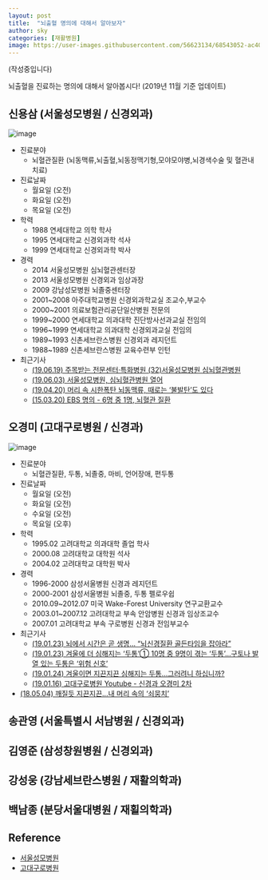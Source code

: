 ```yaml
---
layout: post
title:  "뇌출혈 명의에 대해서 알아보자"
author: sky
categories: [재활병원]
image: https://user-images.githubusercontent.com/56623134/68543052-ac407e00-03f5-11ea-9502-3d8a847773dd.png
---
```


(작성중입니다)

뇌출혈을 진료하는 명의에 대해서 알아봅시다!
(2019년 11월 기준 업데이트)


## 신용삼 (서울성모병원 / 신경외과)

![image](https://user-images.githubusercontent.com/56623134/68543209-8a47fb00-03f7-11ea-9df3-c18513d7ad17.png)

 - 진료분야
   - 뇌혈관질환 (뇌동맥류,뇌출혈,뇌동정맥기형,모야모야병,뇌경색수술 및 혈관내치료)
 - 진료날짜
   - 월요일 (오전)
   - 화요일 (오전)
   - 목요일 (오전)
 - 학력
   - 1988 연세대학교 의학 학사
   - 1995 연세대학교 신경외과학 석사
   - 1999 연세대학교 신경외과학 박사
 - 경력
   - 2014 서울성모병원 심뇌혈관센터장
   - 2013 서울성모병원 신경외과 임상과장
   - 2009 강남성모병원 뇌졸중센터장
   - 2001~2008 아주대학교병원 신경외과학교실 조교수,부교수
   - 2000~2001 의료보험관리공단일산병원 전문의
   - 1999~2000 연세대학교 의과대학 진단방사선과교실 전임의
   - 1996~1999 연세대학교 의과대학 신경외과교실 전임의
   - 1989~1993 신촌세브란스병원 신경외과 레지던트
   - 1988~1989 신촌세브란스병원 교육수련부 인턴
- 최근기사
   - [(19.06.19) 주목받는 전문센터·특화병원 (32)서울성모병원 심뇌혈관병원](http://news.khan.co.kr/kh_news/khan_art_view.html?artid=201906182101015&code=900303)
   - [(19.06.03) 서울성모병원, 심뇌혈관병원 열어](https://www.hankyung.com/society/article/2019060327541)
   - [(19.04.20) 머리 속 시한폭탄 뇌동맥류, 때로는 ‘불발탄’도 있다](https://news.joins.com/article/23446114)  
   - [(15.03.20) EBS 명의 - 6명 중 1명, 뇌혈관 질환](https://www.ebs.co.kr/tv/show?prodId=454&lectId=10304989)
  
## 오경미 (고대구로병원 / 신경과)

![image](https://user-images.githubusercontent.com/56623134/68543366-6be2ff00-03f9-11ea-8507-3f5f326cbeb1.png)

 - 진료분야
   - 뇌혈관질환, 두통, 뇌졸중, 마비, 언어장애, 편두통
 - 진료날짜
   - 월요일 (오전)
   - 화요일 (오전)
   - 수요일 (오전)
   - 목요일 (오후)
 - 학력
   - 1995.02 고려대학교 의과대학 졸업 학사
   - 2000.08 고려대학교 대학원 석사
   - 2004.02 고려대학교 대학원 박사
 - 경력
   - 1996-2000 삼성서울병원 신경과 레지던트
   - 2000-2001 삼성서울병원 뇌졸중, 두통 펠로우쉽
   - 2010.09~2012.07  미국 Wake-Forest University 연구교환교수
   - 2003.01~2007.12 고려대학교 부속 안암병원 신경과 임상조교수
   - 2007.01 고려대학교 부속 구로병원 신경과 전임부교수
 - 최근기사
   - [(19.01.23) 뇌에서 시간은 곧 생명… “뇌신경질환 골든타임을 잡아라”](http://www.donga.com/news/article/all/20190122/93807217/1)
   - [(19.01.23) 겨울에 더 심해지는 ‘두통’① 10명 중 9명이 겪는 ‘두통’…구토나 발열 있는 두통은 ‘위험 신호’](http://news.heraldcorp.com/view.php?ud=20190123000154)
   - [(19.01.24) 겨울이면 지끈지끈 심해지는 두통…그러려니 하십니까?](http://news.heraldcorp.com/view.php?ud=20190124000329)
   - [(19.01.16) 고대구로병원 Youtube - 신경과 오경미 2차](https://www.youtube.com/watch?v=t4so8v0h6r0&feature=emb_title)
  - [(18.05.04) 깨질듯 지끈지끈…내 머리 속의 ‘쇠뭉치’](http://www.hani.co.kr/arti/society/health/843284.html#csidx7ab8c1e6a2cc07a8267e57e63c7a42f )
  

## 송관영 (서울특별시 서남병원 / 신경외과)

## 김영준 (삼성창원병원 / 신경외과)

## 강성웅 (강남세브란스병원 / 재활의학과)

## 백남종 (분당서울대병원 / 재횔의학과)



## Reference
- [서울성모병원](https://www.cmcseoul.or.kr/page/doctor/311/D0000382)
- [고대구로병원](http://guro.kumc.or.kr/popup/popDoctorInfo.do?mode=B&DR_NO=2755)
